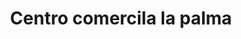 ---
title: "Centro comercila la palma"
url: /lecheria/centro-comercila-la-palma/
shop: Einkaufszentrum
---